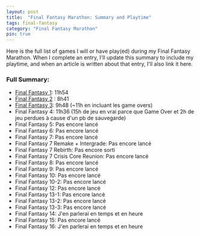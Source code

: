 ```yaml
---
layout: post
title:  "Final Fantasy Marathon: Summary and Playtime"
tags: final-fantasy
category: "Final Fantasy Marathon"
pin: true
---
```


Here is the full list of games I will or have play(ed) during my Final Fantasy Marathon.
When I complete an entry, I'll update this summary to include my playtime, and when an article is written about that entry, I'll also link it here.

### Full Summary:

- [Final Fantasy 1](./2024-01-30-final_fantasy_1.md): 11h54
- [Final Fantasy 2](./2024-01-30-final_fantasy_1.md) : 8h41
- [Final Fantasy 3](./2024-01-30-final_fantasy_1.md): 9h48 (~11h en incluant les game overs)
- Final Fantasy 4: 11h36 (15h de jeu en vrai parce que Game Over et 2h de jeu perdues à cause d'un pb de sauvegarde)
- Final Fantasy 5: Pas encore lancé
- Final Fantasy 6: Pas encore lancé
- Final Fantasy 7: Pas encore lancé
- Final Fantasy 7 Remake + Intergrade:  Pas encore lancé
- Final Fantasy 7 Rebirth:  Pas encore sorti
- Final Fantasy 7 Crisis Core Reunion: Pas encore lancé
- Final Fantasy 8: Pas encore lancé
- Final Fantasy 9: Pas encore lancé
- Final Fantasy 10: Pas encore lancé
- Final Fantasy 10-2: Pas encore lancé
- Final Fantasy 12: Pas encore lancé
- Final Fantasy 13-1: Pas encore lancé
- Final Fantasy 13-2: Pas encore lancé
- Final Fantasy 13-3:  Pas encore lancé
- Final Fantasy 14: J'en parlerai en temps et en heure
- Final Fantasy 15: Pas encore lancé
- Final Fantasy 16: J'en parlerai en temps et en heure